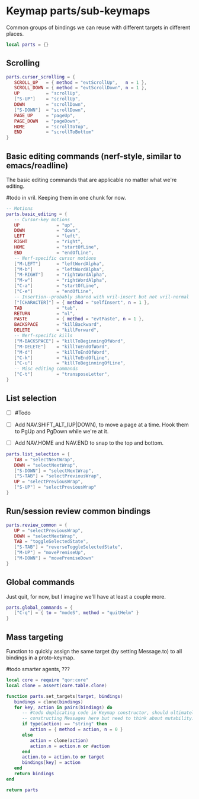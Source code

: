 # Keymap parts/sub\-keymaps

Common groups of bindings we can reuse with different targets in different places\.

```lua
local parts = {}
```


## Scrolling

```lua
parts.cursor_scrolling = {
   SCROLL_UP   = { method = "evtScrollUp",   n = 1 },
   SCROLL_DOWN = { method = "evtScrollDown", n = 1 },
   UP          = "scrollUp",
   ["S-UP"]    = "scrollUp",
   DOWN        = "scrollDown",
   ["S-DOWN"]  = "scrollDown",
   PAGE_UP     = "pageUp",
   PAGE_DOWN   = "pageDown",
   HOME        = "scrollToTop",
   END         = "scrollToBottom"
}
```


## Basic editing commands \(nerf\-style, similar to emacs/readline\)

The basic editing commands that are applicable no matter what we're editing\.

\#todo
in vril\. Keeping them in one chunk for now\.

```lua
-- Motions
parts.basic_editing = {
   -- Cursor-key motions
   UP              = "up",
   DOWN            = "down",
   LEFT            = "left",
   RIGHT           = "right",
   HOME            = "startOfLine",
   END             = "endOfLine",
   -- Nerf-specific cursor motions
   ["M-LEFT"]      = "leftWordAlpha",
   ["M-b"]         = "leftWordAlpha",
   ["M-RIGHT"]     = "rightWordAlpha",
   ["M-w"]         = "rightWordAlpha",
   ["C-a"]         = "startOfLine",
   ["C-e"]         = "endOfLine",
   -- Insertion--probably shared with vril-insert but not vril-normal
   ["[CHARACTER]"] = { method = "selfInsert", n = 1 },
   TAB             = "tab",
   RETURN          = "nl",
   PASTE           = { method = "evtPaste", n = 1 },
   BACKSPACE       = "killBackward",
   DELETE          = "killForward",
   -- Nerf-specific kills
   ["M-BACKSPACE"] = "killToBeginningOfWord",
   ["M-DELETE"]    = "killToEndOfWord",
   ["M-d"]         = "killToEndOfWord",
   ["C-k"]         = "killToEndOfLine",
   ["C-u"]         = "killToBeginningOfLine",
   -- Misc editing commands
   ["C-t"]         = "transposeLetter",
}
```


## List selection


- [ ]  \#Todo

  - [ ]  Add NAV\.SHIFT\_ALT\_\(UP|DOWN\), to move a page at a time\.
      Hook them to PgUp and PgDown while we're at it\.

  - [ ]  Add NAV\.HOME and NAV\.END to snap to the
      top and bottom\.

```lua
parts.list_selection = {
   TAB = "selectNextWrap",
   DOWN = "selectNextWrap",
   ["S-DOWN"] = "selectNextWrap",
   ["S-TAB"] = "selectPreviousWrap",
   UP = "selectPreviousWrap",
   ["S-UP"] = "selectPreviousWrap"
}
```


## Run/session review common bindings

```lua
parts.review_common = {
   UP = "selectPreviousWrap",
   DOWN = "selectNextWrap",
   TAB = "toggleSelectedState",
   ["S-TAB"] = "reverseToggleSelectedState",
   ["M-UP"] = "movePremiseUp",
   ["M-DOWN"] = "movePremiseDown"
}
```


## Global commands

Just quit, for now, but I imagine we'll have at least a couple more\.

```lua
parts.global_commands = {
   ["C-q"] = { to = "modeS", method = "quitHelm" }
}
```


## Mass targeting

Function to quickly assign the same target \(by setting Message\.to\) to
all bindings in a proto\-keymap\.

\#todo
smarter agents, ???

```lua
local core = require "qor:core"
local clone = assert(core.table.clone)

function parts.set_targets(target, bindings)
   bindings = clone(bindings)
   for key, action in pairs(bindings) do
      -- #todo duplicating code in Keymap constructor, should ultimately be
      -- constructing Messages here but need to think about mutability.
      if type(action) == "string" then
         action = { method = action, n = 0 }
      else
         action = clone(action)
         action.n = action.n or #action
      end
      action.to = action.to or target
      bindings[key] = action
   end
   return bindings
end
```

```lua
return parts
```